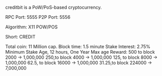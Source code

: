 creditbit is a PoW/PoS-based cryptocurrency.


RPC Port: 5555
P2P Port: 5556

Algorithm: X11 POW/POS

Short: CREDIT

Total coin: 11 Million cap.
Block time: 1.5 minute
Stake Interest: 2.75%
Minimum Stake Age, 12 hours, One Year Max age
Reward:
500 to block 2000 -> 1,000,000
250,to block 4000 -> 1,000,000
125, to block 8000 -> 1,000,000
62.5, to block 16000 -> 1,000,000
31.25,to block 224000 -> 7,000,000

